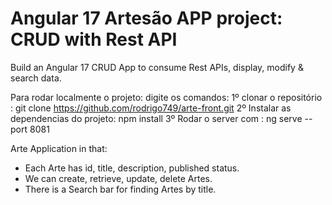 # Angular 17 Artesão APP project: CRUD with Rest API

Build an Angular 17 CRUD App to consume Rest APIs, display, modify & search data.

Para rodar localmente o projeto:
digite os comandos:
1º clonar o repositório : git clone https://github.com/rodrigo749/arte-front.git
2º Instalar as dependencias do projeto: npm install
3º Rodar o server com : ng serve --port 8081

Arte Application in that:
- Each Arte has id, title, description, published status.
- We can create, retrieve, update, delete Artes.
- There is a Search bar for finding Artes by title.

